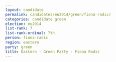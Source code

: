 ```yaml
---
layout: candidate
permalink: candidates/eu2014/green/fiona-radic/
categories: candidate green
election: eu2014
list-rank: 7
list-rank-ordinal: 7th
person: fiona-radic
region: eastern
party: green
title: Eastern - Green Party - Fiona Radic
---
```

